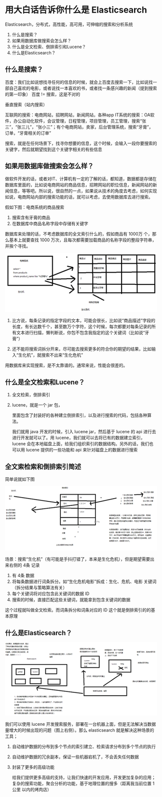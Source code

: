 # 用大白话告诉你什么是 Elasticsearch

Elasticsearch，分布式，高性能，高可用，可伸缩的搜索和分析系统

1. 什么是搜索？
2. 如果用数据库做搜索会怎么样？
3. 什么是全文检索、倒排索引和Lucene？
4. 什么是Elasticsearch？

## 什么是搜索？

百度：我们比如说想找寻任何的信息的时候，就会上百度去搜索一下，比如说找一部自己喜欢的电影，或者说找一本喜欢的书，或者找一条感兴趣的新闻（提到搜索的第一印象）
百度 != 搜索，这是不对的

垂直搜索（站内搜索）

互联网的搜索：电商网站，招聘网站，新闻网站，各种app
IT系统的搜索：OA软件，办公自动化软件，会议管理，日程管理，项目管理，员工管理，搜索“张三”，“张三儿”，“张小三”；有个电商网站，卖家，后台管理系统，搜索“牙膏”，订单，“牙膏相关的订单”

搜索，就是在任何场景下，找寻你想要的信息，这个时候，会输入一段你要搜索的关键字，然后就期望找到这个关键字相关的有些信息

## 如果用数据库做搜索会怎么样？

做软件开发的话，或者对IT、计算机有一定的了解的话，都知道，数据都是存储在数据库里面的，比如说电商网站的商品信息，招聘网站的职位信息，新闻网站的新闻信息，等等吧。所以说，很自然的一点，如果说从技术的角度去考虑，如何实现如说，电商网站内部的搜索功能的话，就可以考虑，去使用数据库去进行搜索。

假如下图：电商系统的商品搜索
1. 搜索含有牙膏的商品
2. 在数据库中商品名称字段中存储有关键字

数据库来处理的话，不考虑数据库的全文索引什么的，假如商品有 1000万 个，那么基本上就要查找 1000 万次，且每次都需要加载商品的名称字段的整段字符串，并挨个寻找。

![](./assets/markdown-img-paste-20181230231539116.png)

1. 比方说，每条记录的指定字段的文本，可能会很长，比如说“商品描述”字段的长度，有长达数千个，甚至数万个字符，这个时候，每次都要对每条记录的所有文本进行扫描，懒判断说，你包不包含我指定的这个关键词（比如说“牙膏”）

2. 还不能将搜索词拆分开来，尽可能去搜索更多的符合你的期望的结果，比如输入“生化机”，就搜索不出来“生化危机”

用数据库来实现搜索，是不太靠谱的。通常来说，性能会很差的。

## 什么是全文检索和Lucene？

1. 全文检索，倒排索引
2. lucene，就是一个 jar 包，

    里面包含了封装好的各种建立倒排索引，以及进行搜索的代码，包括各种算法。

    我们就用 java 开发的时候，引入 lucene jar，然后基于 lucene 的 api 进行去进行开发就可以了。用 lucene，我们就可以去将已有的数据建立索引，lucene 会在本地磁盘上面，给我们组织索引的数据结构。另外的话，我们也可以用 lucene 提供的一些功能和 api 来针对磁盘上的数据进行搜索

## 全文索检索和倒排索引简述
简单说就如下图

![](./assets/markdown-img-paste-20181230232157115.png)

场景：搜索“生化机”（有可能是手抖打错了，本来是生化危机），但是期望需要出来右侧的 4条 记录

1. 有 4条 数据
2. 将每条数据进行词条拆分。如“生化危机电影”拆成：生化、危机、电影 关键词（拆分结果与策略算法有关）
3. 每个关键词将对应包含此关键词的数据 ID
4. 搜索的时候，直接匹配这些关键词，就能拿到包含关键词的数据

这个过程就叫做全文检索。而词条拆分和词条对应的 ID 这个就是倒排索引的的基本原理

## 什么是Elasticsearch？

![](assets/markdown-img-paste-20181230234230899.png)

我们可以使用 lucene 开发搜索服务，部署在一台机器上面，但是无法解决当数据量增大的时候出现的问题（图上右侧）。那么 elasticsearch 就是解决这种场景的工具；

1. 自动维护数据的分布到多个节点的索引建立、检索请求分布到多个节点的执行
2. 自动维护数据的冗余副本，保证一些机器宕机了，不会丢失任何数据
3. 封装了更多的高级功能

   给我们提供更多高级的支持，让我们快速的开发应用，开发更加复杂的应用；
   复杂的搜索功能，聚合分析的功能，基于地理位置的搜多（距离我当前位置 1公里 以内的烤肉店）
